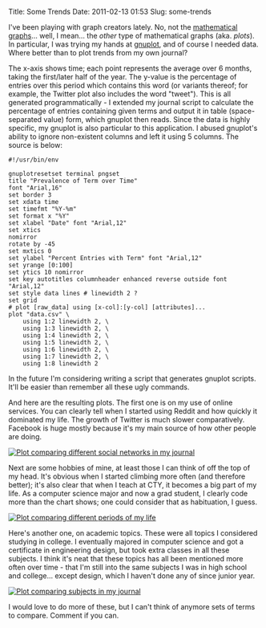 Title: Some Trends
Date: 2011-02-13 01:53
Slug: some-trends

I've been playing with graph creators lately. No, not the [mathematical graphs](http://justinnhli.com/posts/2010/12/sooner-apparently-means-later.html)...  well, I mean... the *other* type of mathematical graphs (aka. *plots*).  In particular, I was trying my hands at [gnuplot](http://en.wikipedia.org/wiki/Gnuplot), and of course I needed data. Where better than to plot trends from my own journal?

The x-axis shows time; each point represents the average over 6 months, taking the first/later half of the year. The y-value is the percentage of entries over this period which contains this word (or variants thereof; for example, the Twitter plot also includes the word "tweet").  This is all generated programmatically - I extended my journal script to calculate the percentage of entries containing given terms and output it in table (space-separated value) form, which gnuplot then reads. Since the data is highly specific, my gnuplot is also particular to this application. I abused gnuplot's ability to ignore non-existent columns and left it using 5 columns. The source is below:

    #!/usr/bin/env

    gnuplotresetset terminal pngset
    title "Prevalence of Term over Time"
    font "Arial,16"
    set border 3
    set xdata time
    set timefmt "%Y-%m"
    set format x "%Y"
    set xlabel "Date" font "Arial,12"
    set xtics
    nomirror
    rotate by -45
    set mxtics 0
    set ylabel "Percent Entries with Term" font "Arial,12"
    set yrange [0:100]
    set ytics 10 nomirror
    set key autotitles columnheader enhanced reverse outside font "Arial,12"
    set style data lines # linewidth 2 ?
    set grid
    # plot [raw_data] using [x-col]:[y-col] [attributes]...
    plot "data.csv" \
        using 1:2 linewidth 2, \
        using 1:3 linewidth 2, \
        using 1:4 linewidth 2, \
        using 1:5 linewidth 2, \
        using 1:6 linewidth 2, \
        using 1:7 linewidth 2, \
        using 1:8 linewidth 2

In the future I'm considering writing a script that generates gnuplot scripts. It'll be easier than remember all these ugly commands.

And here are the resulting plots. The first one is on my use of online services. You can clearly tell when I started using Reddit and how quickly it dominated my life. The growth of Twitter is much slower comparatively. Facebook is huge mostly because it's my main source of how other people are doing.

[![Plot comparing different social networks in my journal](/files/some-trends/eb548-online-services.png)](/files/some-trends/eb548-online-services.png)

Next are some hobbies of mine, at least those I can think of off the top of my head. It's obvious when I started climbing more often (and therefore better); it's also clear that when I teach at CTY, it becomes a big part of my life. As a computer science major and now a grad student, I clearly code more than the chart shows; one could consider that as habituation, I guess.

[![Plot comparing different periods of my life](/files/some-trends/74af8-hobbies.png)](/files/some-trends/74af8-hobbies.png)

Here's another one, on academic topics. These were all topics I considered studying in college. I eventually majored in computer science and got a certificate in engineering design, but took extra classes in all these subjects. I think it's neat that these topics has all been mentioned more often over time - that I'm still into the same subjects I was in high school and college... except design, which I haven't done any of since junior year.

[![Plot comparing subjects in my journal](/files/some-trends/d7d75-subjects.png)](/files/some-trends/d7d75-subjects.png)

I would love to do more of these, but I can't think of anymore sets of terms to compare. Comment if you can.

